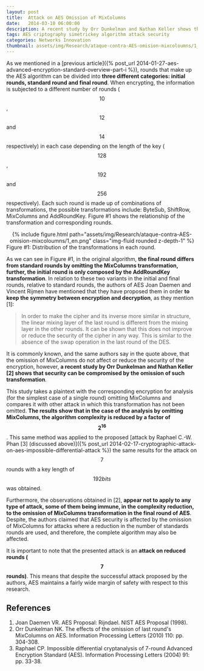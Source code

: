 ```yaml
---
layout: post
title:  Attack on AES Omission of MixColumns
date:   2014-03-10 06:00:00
description: A recent study by Orr Dunkelman and Nathan Keller shows that security can be compromised by the omission of such transformation. The results show that in the case of the analysis by omitting MixColumns, the algorithm complexity is reduced by a factor of 2^16.
tags: AES criptography simetrickey algorithm attack security
categories: Networks Innovation 
thumbnail: assets/img/Research/ataque-contra-AES-omision-mixcoloumns/1_en.png
---
```

As we mentioned in a [previous article]({% post_url 2014-01-27-aes-advanced-encryption-standard-overview-part-i %}), rounds that make up the AES algorithm can be divided into **three different categories: initial rounds, standard round and final round**. When encrypting, the information is subjected to a different number of rounds ($$10$$, $$12$$ and $$14$$ respectively) in each case depending on the length of the key ($$128$$, $$192$$ and $$256$$ respectively). Each such round is made up of combinations of transformations, the possible transformations include: ByteSub, ShiftRow, MixColumns and AddRoundKey. Figure #1 shows the relationship of the transformation and corresponding rounds.

<div class="row mt-3" style="text-align: center">
    <div class="col-sm mt-3 mt-md-0">
        {% include figure.html path="assets/img/Research/ataque-contra-AES-omision-mixcoloumns/1_en.png" class="img-fluid rounded z-depth-1" %}
    </div>
</div>
<div class="caption">
    Figure #1: Distribution of the transformations in each round.
</div>

As we can see in Figure #1, in the original algorithm, **the final round differs from standard rounds by omitting the MixColumns transformation, further, the initial round is only composed by the AddRoundKey transformation**. In relation to these two variants in the initial and final rounds, relative to standard rounds, the authors of AES Joan Daemen and Vincent Rijmen have mentioned that they have proposed them in order **to keep the symmetry between encryption and decryption**, as they mention [1]:

> In order to make the cipher and its inverse more similar in structure, the linear mixing layer of the last round is different from the mixing layer in the other rounds. It can be shown that this does not improve or reduce the security of the cipher in any way. This is similar to the absence of the swap operation in the last round of the DES.

It is commonly known, and the same authors say in the quote above, that the omission of MixColumns do not affect or reduce the security of the encryption, however, **a recent study by Orr Dunkelman and Nathan Keller [2] shows that security can be compromised by the omission of such transformation**.

This study takes a plaintext with the corresponding encryption for analysis (for the simplest case of a single round) omitting MixColumns and compares it with other attack in which this transformation has not been omitted. **The results show that in the case of the analysis by omitting MixColumns, the algorithm complexity is reduced by a factor of $$2^{16}$$**. This same method was applied to the proposed [attack by Raphael C.-W. Phan [3] (discussed above)]({% post_url 2014-02-17-cryptographic-attack-on-aes-impossible-differential-attack %}) the same results for the attack on $$7$$ rounds with a key length of $$192 bits$$ was obtained.

Furthermore, the observations obtained in [2], **appear not to apply to any type of attack, some of them being immune, in the complexity reduction, to the omission of MixColumns transformation in the final round of AES**. Despite, the authors claimed that AES security is affected by the omission of MixColumns for attacks where a reduction in the number of standards rounds are used, and therefore, the complete algorithm may also be affected.

It is important to note that the presented attack is an **attack on reduced rounds ($$7$$ rounds)**. This means that despite the successful attack proposed by the authors, AES maintains a fairly wide margin of safety with respect to this research.

## References

1. Joan Daemen VR. AES Proposal: Rijndael. NIST AES Proposal (1998).
2. Orr Dunkelman NK. The effects of the omission of last round's MixColumns on AES. Information Processing Letters (2010) 110: pp. 304-308.
3. Raphael CP. Impossible differential cryptanalysis of 7-round Advanced Encryption Standard (AES). Information Processing Letters (2004) 91: pp. 33-38.
